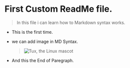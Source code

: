 # First Custom ReadMe file.

> In this file i can learn how to Markdown syntax works.

* This is the first time.
* we can add image in MD Syntax.

    > ![Tux, the Linux mascot](/assets/images/tux.png)

* And this the End of Paregraph.